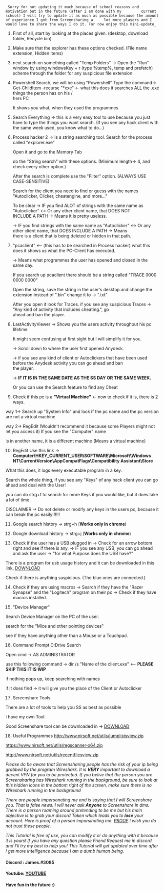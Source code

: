 
	_Sorry for not updating it much because of school reasons and motivation but in the future (after i am done with my 		current school) I will try to update it as much as possible because the amount of experience I got from Screensharing a 	lot more players and I would love to share the ways I do it. For now enjoy this mini-update_ 




1. First of all, start by looking at the places given.  (desktop, download folder, Recycle bin)






2. Make sure that the explorer has these options checked. (File name extension, Hidden items)





3. next search on something called "Temp Folders" -> Open the "Run" window by using windowsKey + r (type %temp%, temp and prefetch) scheme through the folder for any suspicious file extension.






4. Powershell Search, we will be using "Powershell"
    Type the command-> Get-ChildItem -recurse "*exe" <- what this does it searches ALL the .exe things the person has on his / 		
    hers PC
    
    It shows you what, when they used the programmes.


5. Search Everything -> this is a very easy tool to use because you just have to type the things you want search. (If you see any hack client with the same week used, you know what to do...)


6. Process hacker 2 -> Is a string searching tool.
    Search for the process called "explorer.exe"
    
    Open it and go to the Memory Tab
    
    do the "String search" with these options. (Minimum length-> 4, and check every other option.)
    
    After the search is complete use the "Filter" option. (ALWAYS USE CASE-SENSITIVE)
    
    Search for the client you need to find or guess with the names "Autoclicker, Clicker, cheatengine, and more..."
    
    To be clear -> IF you find ALOT of strings with the same name as "Autoclicker" <-> Or any other client name, that DOES NOT 	     
    INCLUDE A PATH -> Means it is pretty useless.
    
    -> IF you find strings with the same name as "Autoclicker" <-> Or any other client name, that DOES INCLUDE A PATH -> Means 	     
    there is a client that is being deleted or hidden in that path.





7. "pcaclient" <-- (this has to be searched in Process hacker) what this does it shows us what the PC-Client has executed.
    
    -> Means what programmes the user has opened and closed in the same day.
   
   If you search up pcaclient there should be a string called "TRACE 0000 0000 0000"
   
   Open the string, save the string in the user's desktop and change the extension instead of ".bin" change it to -> ".txt"
   
   After you open it look for Traces. if you see any suspicious Traces -> "Any kind of activity that includes cheating.", go        
   ahead and ban the player.






8. LastActivityViewer -> Shows you the users activity throughout his pc lifetime 
    
    It might seem confusing at first sight but I will simplify it for you.
    
    -> Scroll down to where the user first opened Anydesk.
    
    -> if you see any kind of client or Autoclickers that have been used before the Anydesk activity you can go ahead and ban       
    the player.
    
    -> **IF IT IS IN THE SAME DATE AS THE SS DAY OR THE SAME WEEK.**
    
    Or you can use the Search feature to find any Cheat






9. Check if this pc is a **"Virtual Machine"** <- now to check if it is, there is 2 ways.

way 1-> Search up "System Info" and look if the pc name and the pc version are not a virtual machine.

way 2-> RegEdit (Wouldn't recommend it because some Players might not let you access it) If you see the "Computer" name         

is in another name, it is a different machine (Means a virtual machine)





10. RegEdit Use this link -> **Computer\HKEY_CURRENT_USER\SOFTWARE\Microsoft\Windows            				    NT\CurrentVersion\AppCompatFlags\Compatibility Assistant\Store**

What this does, it logs every executable program in a key.

Search the whole thing, if you see any "Keys" of any hack client you can go ahead and deal with the User!

you can do strg+f to search for more Keys if you would like, but it does take a lot of time.

DISCLAIMER -> Do not delete or modify any keys in the users pc, because it can break the pc easily!!!!!!






11. Google search history -> strg+h (**Works only in chrome**)


12. Google download history -> strg+j (**Works only in chrome**)


13. Check if the user has a USB plugged in -> Check for an arrow bottom right and see if there is any. -> IF you see any USB, 
you can go ahead and ask the user -> "for what Purpose does the USB have?"

There is a program for usb usage history and it can be downloaded in this link, [DOWNLOAD](https://www.nirsoft.net/utils/usbdeview-x64.zip)

Check if there is anything suspicious. (The blue ones are connected.)



14. Check if they are using macros -> Search if they have the "Razer Synapse" and the "Logitech" program on their pc -> Check if they have macros installed.



15. "Device Manager"

Search Device Manager on the PC of the user.

search for the "Mice and other pointing devices"

see if they have anything other than a Mouse or a Touchpad.



16. Command Prompt C:Drive Search

Open cmd -> AS ADMINISTRATOR 

use this following command -> dir /s "Name of the client.exe"                 <-- **PLEASE SKIP THIS IT IS WIP**

if nothing pops up, keep searching with names

if it does find -> it will give you the place of the Client or Autoclicker



17. Screenshare Tools.

There are a lot of tools to help you SS as best as possible

I have my own Tool

Good Screenshare tool can be downloaded in -> [DOWNLOAD](https://cdn.discordapp.com/attachments/675380171812896769/675381046136668163/Screenshare_Tool.exe)

         

18. Useful Programmes 
http://www.nirsoft.net/utils/jumplistsview.zip

https://www.nirsoft.net/utils/regscanner-x64.zip

http://www.nirsoft.net/utils/recentfilesview.zip


_Please do be aware that Screensharing people has the risk of your ip being grabbed by the program Wireshark. It is **VERY** important to download a decent VPN for you to be protected.
If you belive that the person you are Screensharing has Wireshark running in the background, be sure to look at this hidden icons in the bottom right of the screen, make sure there is no Wireshark running in the background_


_There are people impersonating me and is saying that **I** will Screenshare you. That is false news. I will never ask **Anyone** to Screenshare in dms. There is a person roaming around pretending to be me but his main objective is to grab your discord Token which leads you to **lose** your account. Here is proof of a person imporsinating me. [PROOF](https://imgur.com/HKrD2As) I wish you do not trust these people._


_This Tutorial is free of use, you can modify it or do anything with it because it is yours!
If you have any question please Friend Request me in discord and I'll try my best to help you!
This Tutorial will get updated over time after I get more intelligence because I am a dumb human being._



#### Discord : James.#3085

#### Youtube: [YOUTUBE](https://www.youtube.com/channel/UCi83Yz0lcyQPFDZRIGm84fw?view_as=subscriber)

#### Have fun in the future :)
